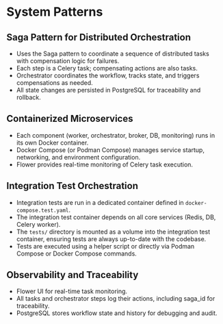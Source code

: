 # System Patterns

## Saga Pattern for Distributed Orchestration

- Uses the Saga pattern to coordinate a sequence of distributed tasks with compensation logic for failures.
- Each step is a Celery task; compensating actions are also tasks.
- Orchestrator coordinates the workflow, tracks state, and triggers compensations as needed.
- All state changes are persisted in PostgreSQL for traceability and rollback.

## Containerized Microservices

- Each component (worker, orchestrator, broker, DB, monitoring) runs in its own Docker container.
- Docker Compose (or Podman Compose) manages service startup, networking, and environment configuration.
- Flower provides real-time monitoring of Celery task execution.

## Integration Test Orchestration

- Integration tests are run in a dedicated container defined in `docker-compose.test.yaml`.
- The integration test container depends on all core services (Redis, DB, Celery worker).
- The `tests/` directory is mounted as a volume into the integration test container, ensuring tests are always up-to-date with the codebase.
- Tests are executed using a helper script or directly via Podman Compose or Docker Compose commands.

## Observability and Traceability

- Flower UI for real-time task monitoring.
- All tasks and orchestrator steps log their actions, including saga_id for traceability.
- PostgreSQL stores workflow state and history for debugging and audit.
